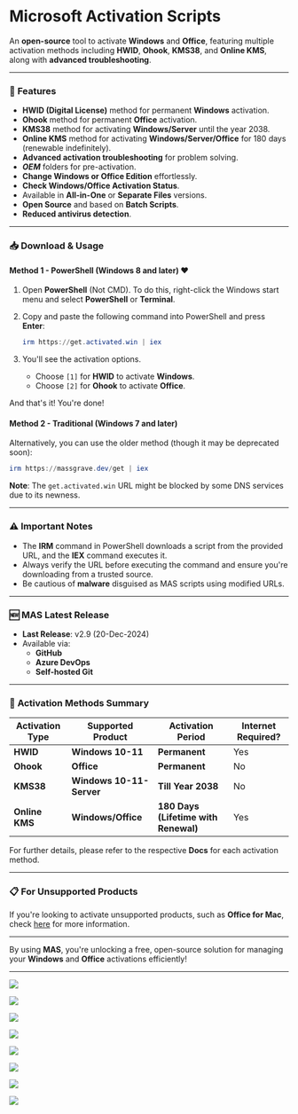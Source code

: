 # Microsoft Activation Scripts 

An **open-source** tool to activate **Windows** and **Office**, featuring multiple activation methods including **HWID**, **Ohook**, **KMS38**, and **Online KMS**, along with **advanced troubleshooting**.

---

### 🌟 **Features**
- **HWID (Digital License)** method for permanent **Windows** activation.
- **Ohook** method for permanent **Office** activation.
- **KMS38** method for activating **Windows/Server** until the year 2038.
- **Online KMS** method for activating **Windows/Server/Office** for 180 days (renewable indefinitely).
- **Advanced activation troubleshooting** for problem solving.
- **$OEM$** folders for pre-activation.
- **Change Windows or Office Edition** effortlessly.
- **Check Windows/Office Activation Status**.
- Available in **All-in-One** or **Separate Files** versions.
- **Open Source** and based on **Batch Scripts**.
- **Reduced antivirus detection**.

---

### 📥 **Download & Usage**

#### Method 1 - PowerShell (Windows 8 and later) ❤️
1. Open **PowerShell** (Not CMD). To do this, right-click the Windows start menu and select **PowerShell** or **Terminal**.
2. Copy and paste the following command into PowerShell and press **Enter**:
   ```powershell
   irm https://get.activated.win | iex
   ```

3. You'll see the activation options. 
   - Choose `[1]` for **HWID** to activate **Windows**.
   - Choose `[2]` for **Ohook** to activate **Office**.

And that's it! You're done!

#### Method 2 - Traditional (Windows 7 and later)
Alternatively, you can use the older method (though it may be deprecated soon):
```powershell
irm https://massgrave.dev/get | iex
```

**Note**: The `get.activated.win` URL might be blocked by some DNS services due to its newness.

---

### ⚠️ **Important Notes**
- The **IRM** command in PowerShell downloads a script from the provided URL, and the **IEX** command executes it.
- Always verify the URL before executing the command and ensure you're downloading from a trusted source.
- Be cautious of **malware** disguised as MAS scripts using modified URLs.

---

### 🆕 **MAS Latest Release**
- **Last Release**: v2.9 (20-Dec-2024)
- Available via:
  - **GitHub** 
  - **Azure DevOps** 
  - **Self-hosted Git**

---

### 🔑 **Activation Methods Summary**

| **Activation Type** | **Supported Product**         | **Activation Period**          | **Internet Required?** |
|---------------------|-------------------------------|--------------------------------|------------------------|
| **HWID**            | **Windows 10-11**              | **Permanent**                  | Yes                    |
| **Ohook**           | **Office**                     | **Permanent**                  | No                     |
| **KMS38**           | **Windows 10-11-Server**       | **Till Year 2038**             | No                     |
| **Online KMS**      | **Windows/Office**             | **180 Days (Lifetime with Renewal)** | Yes                    |

For further details, please refer to the respective **Docs** for each activation method.

---

### 📋 **For Unsupported Products**
If you're looking to activate unsupported products, such as **Office for Mac**, check [here](#) for more information.

---

By using **MAS**, you're unlocking a free, open-source solution for managing your **Windows** and **Office** activations efficiently!

---

![](https://massgrave.dev/assets/images/MAS_AIO-9d6246aeb4168a929934d141ee3062f6.png)

![](https://massgrave.dev/assets/images/MAS_HWID-16811f887616745bc870816a5178690b.png)

![](https://massgrave.dev/assets/images/MAS_Ohook-544246f0d3d1a9e79ae5eb4fbb381cbc.png)

![](https://massgrave.dev/assets/images/MAS_Troubleshoot-850eb9e18e743954a33584507a76ebdc.png)

![](https://massgrave.dev/assets/images/MAS_change_windows_edition-e413c243ce3c256c8faea50f71b76359.png)

![](https://massgrave.dev/assets/images/MAS_change_office_edition_1-fafc2035069a6ef479732ed88826ec0c.png)


![](https://massgrave.dev/assets/images/MAS_change_office_edition_2-5c9375a6b8fa263783b4a35866adff31.png)

![](https://massgrave.dev/assets/images/MAS_change_office_edition_3-35fc2630fb226cda69dd5fa81b106dbc.png)





